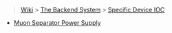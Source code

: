 > [Wiki](Home) > [The Backend System](The-Backend-System) > [Specific Device IOC](Specific-Device-IOC)

- [Muon Separator Power Supply](muon-separator-psu)